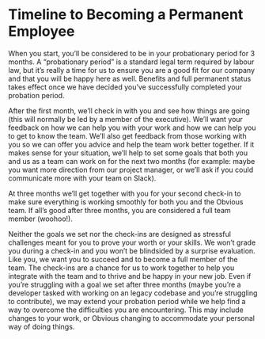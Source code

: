 # Timeline to Becoming a Permanent Employee

When you start, you’ll be considered to be in your probationary period for 3 months. A “probationary period” is a standard legal term required by labour law, but it’s really a time for us to ensure you are a good fit for our company and that you will be happy here as well. Benefits and full permanent status takes effect once we have decided you’ve successfully completed your probation period.

After the first month, we’ll check in with you and see how things are going \(this will normally be led by a member of the executive\). We’ll want your feedback on how we can help you with your work and how we can help you to get to know the team. We’ll also get feedback from those working with you so we can offer you advice and help the team work better together. If it makes sense for your situation, we’ll help to set some goals that both you and us as a team can work on for the next two months \(for example: maybe you want more direction from our project manager, or we’ll ask if you could communicate more with your team on Slack\).

At three months we’ll get together with you for your second check-in to make sure everything is working smoothly for both you and the Obvious team. If all’s good after three months, you are considered a full team member \(woohoo!\).

Neither the goals we set nor the check-ins are designed as stressful challenges meant for you to prove your worth or your skills. We won’t grade you during a check-in and you won’t be blindsided by a surprise evaluation. Like you, we want you to succeed and to become a full member of the team. The check-ins are a chance for us to work together to help you integrate with the team and to thrive and be happy in your new job. Even if you’re struggling with a goal we set after three months \(maybe you’re a developer tasked with working on an legacy codebase and you’re struggling to contribute\), we may extend your probation period while we help find a way to overcome the difficulties you are encountering. This may include changes to your work, or Obvious changing to accommodate your personal way of doing things.

